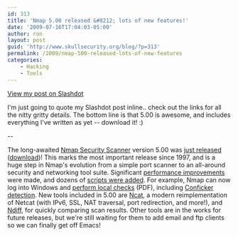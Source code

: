 ```yaml
---
id: 313
title: 'Nmap 5.00 released &#8212; lots of new features!'
date: '2009-07-16T17:04:03-05:00'
author: ron
layout: post
guid: 'http://www.skullsecurity.org/blog/?p=313'
permalink: /2009/nmap-500-released-lots-of-new-features
categories:
    - Hacking
    - Tools
---
```


<a href='http://tech.slashdot.org/article.pl?sid=09/07/16/1924232'>View my post on Slashdot</a>

I'm just going to quote my Slashdot post inline.. check out the links for all the nitty gritty details. The bottom line is that 5.00 is awesome, and includes everything I've written as yet -- download it! :)
<!--more-->
--

The long-awaited <a href="http://nmap.org/">Nmap Security Scanner</a> version 5.00 was <a href="http://nmap.org/5/">just released</a> (<a href="http://nmap.org/download.html">download</a>)! This marks the most important release since 1997, and is a huge step in Nmap's evolution from a simple port scanner to an all-around security and networking tool suite. Significant <a href="http://nmap.org/5/#changes-performance">performance improvements</a> were made, and dozens of <a href="http://nmap.org/5/#changes-nse">scripts were added</a>. For example, Nmap can now log into Windows and <a href="http://www.sans.org/reading_room/whitepapers/testing/rss/scanning_windows_deeper_with_the_nmap_scanning_engine_33138">perform local checks</a> (PDF), including <a href="//it.slashdot.org/article.pl?sid=09/04/22/1243213&amp;tid=76">Conficker detection</a>. New tools included in 5.00 are <a href="http://nmap.org/ncat/">Ncat</a>, a modern reimplementation of Netcat (with IPv6, SSL, NAT traversal, port redirection, and more!), and <a href="http://nmap.org/ndiff/">Ndiff</a>, for quickly comparing scan results. Other tools are in the works for future releases, but we're still waiting for them to add email and ftp clients so we can finally get off Emacs!
